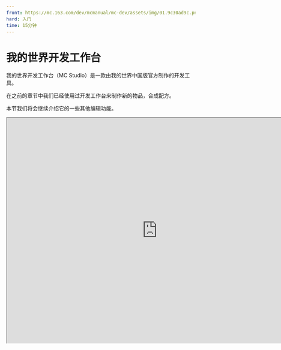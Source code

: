 ```yaml
---
front: https://mc.163.com/dev/mcmanual/mc-dev/assets/img/01.9c30ad9c.png
hard: 入门
time: 15分钟
---
```

# 我的世界开发工作台

我的世界开发工作台（MC Studio）是一款由我的世界中国版官方制作的开发工具。

在之前的章节中我们已经使用过开发工作台来制作新的物品，合成配方。

本节我们将会继续介绍它的一些其他编辑功能。

<iframe src="https://cc.163.com/act/m/daily/iframeplayer/?id=62ce5180a240f794f8c2c801" width="800" height="600" allow="fullscreen"/>



## 关卡编辑器

关卡编辑器的功能主要是

- 对地图（场景）的展示
- 在场景中放置实例，即将预设进行实例化
- 实例的显示和坐标变换的调整
- 实例的属性编辑

### 舞台

舞台中列出了存在于场景中的所有实例。

在选中舞台中的某个实例后，中间的游戏窗口会对你选中的实例所代表的游戏元素进行高亮提示，并在右侧属性窗口显示具体属性。

比如图中的泥土就是个方块预设。

![](./images/01.png)

### 预设库

预设库中显示了所有可以用到关卡编辑器中的预设。在预设拖入游戏窗口后，会被实例化。

例如将一个特效预设(截图中为Effect0)拖入游戏后，就可以看到其在游戏中被播放。

![](./images/02.png)

再次拖入一个特效到游戏中，并且切回舞台面板，可以看到有两个Effect0在舞台中。

![](./images/03.png)

## 预设编辑器

在刚刚关卡编辑器中已经介绍到，关卡编辑器主要是把预设组合到游戏中的一个编辑器。

而我们的预设编辑器，顾名思义，就是用来编辑预设的编辑器。

比如我们在预设编辑器将两个预设进行组合，把特效和泥土预设组合到一起。

![](./images/04.png)

再切回到关卡编辑器，可以看到所有泥土方块都变成了预设中编辑的带特效的泥土。

![](./images/05.png)

## 地图编辑器

地图编辑器可以编辑游戏中的地图。

![](./images/06.png)

地图编辑器主要由一个游戏窗口、菜单栏、工具栏组成。

我们在游戏窗口中可以使用WASD和鼠标进行视角和位置的移动。

并且使用工具对游戏地图进行编辑。

### 笔刷工具

例如使用笔刷工具，可以选择我们需要选择方块、笔刷类型，然后像画画一样直接在游戏内进行建筑的制作。

![](./images/07.png)

### 地形工具

还可以使用地形工具，对地形进行修改。

| 修改前               | 修改后               |
| -------------------- | -------------------- |
| ![](./images/08.png) | ![](./images/09.png) |

### 素材

我们还可以某个存档内的某部分建筑保存为素材，并导出到别的存档进行使用。

![](./images/10.png)

## 界面编辑器

界面编辑器可以用来制作界面。

我的世界中的界面都是由json文件构成的，而直接编辑json文件语法较为复杂，不能实时看到编辑的效果。

所以使用界面编辑器可以大大减少编写界面的工作量。

![](./images/11.png)

在界面编辑器中，主要由组件栏，空间结构，界面文件列表，属性，资源管理，预览界面构成。

我们可以在顶部选取我们需要的界面组件，并将其拖到我们需要的位置上，然后由各个组件组成游戏中的窗口。

## 特效编辑器

特效编辑器可以编辑网易版特效，并将其挂接到骨骼模型上。

> 小知识：
>
> 骨骼模型是指由Blender等3d软件制作而成的fbx模型
>
> BlockBench所制作的模型叫做基岩版模型

![](./images/12.png)

## 逻辑编辑器

逻辑编辑器可以使用图形化编程的形式来编写模组的逻辑代码。

![](./images/13.png)

